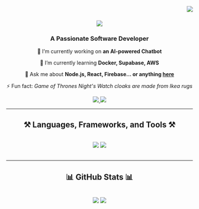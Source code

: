 <img align="right" src="https://visitor-badge.laobi.icu/badge?page_id=Mzs786.Mzs786" />

<h1 align="center">
    <img src="https://readme-typing-svg.herokuapp.com/?font=Righteous&size=35&center=true&vCenter=true&width=500&height=70&duration=4000&lines=Hi+There!+👋;+I'm+Md+Zubair+Saleem!;" />
</h1>

<h3 align="center">A Passionate Software Developer</h3>

<div align="center">
  <p>🔭 I’m currently working on <strong>an AI-powered Chatbot</strong></p>
  <p>🌱 I’m currently learning <strong>Docker, Supabase, AWS</strong></p>
  <p>💬 Ask me about <strong>Node.js, React, Firebase... or anything <a href="https://github.com/Mzs786/Mzs786/issues">here</a></strong></p>
  <p>⚡ Fun fact: <em>Game of Thrones Night's Watch cloaks are made from Ikea rugs</em></p>
</div>

<div align="center"> 
  <a href="mailto:pedro.sales.mdzubairsaleem786@gmail.com@gmail.com">
    <img src="https://img.shields.io/badge/Gmail-333333?style=for-the-badge&logo=gmail&logoColor=red" />
  </a>
  <a href="https://linkedin.com/in/pedro-sales-zubair" target="_blank">
    <img src="https://img.shields.io/badge/LinkedIn-0077B5?style=for-the-badge&logo=linkedin&logoColor=white" target="_blank" />
  </a>
</div>

<hr/>

<h2 align="center">⚒️ Languages, Frameworks, and Tools ⚒️</h2>
<br/>
<div align="center">
  <img src="https://skillicons.dev/icons?i=react,bootstrap,mui,html,css,vscode,github,figma,tailwind,git,r" />
  <img src="https://skillicons.dev/icons?i=nodejs,python,javascript,typescript,express,firebase,mongodb,c,java,nextjs,mysql,flask" /><br>
</div>

<br/>
<hr/>

<h2 align="center">📊 GitHub Stats 📊</h2>
<br/>
<div align="center">
  <img src="https://github-readme-stats.vercel.app/api?username=Mzs786&show_icons=true&theme=radical" />
  <img src="https://github-readme-stats.vercel.app/api/top-langs/?username=Mzs786&layout=compact&theme=radical" />
</div>
